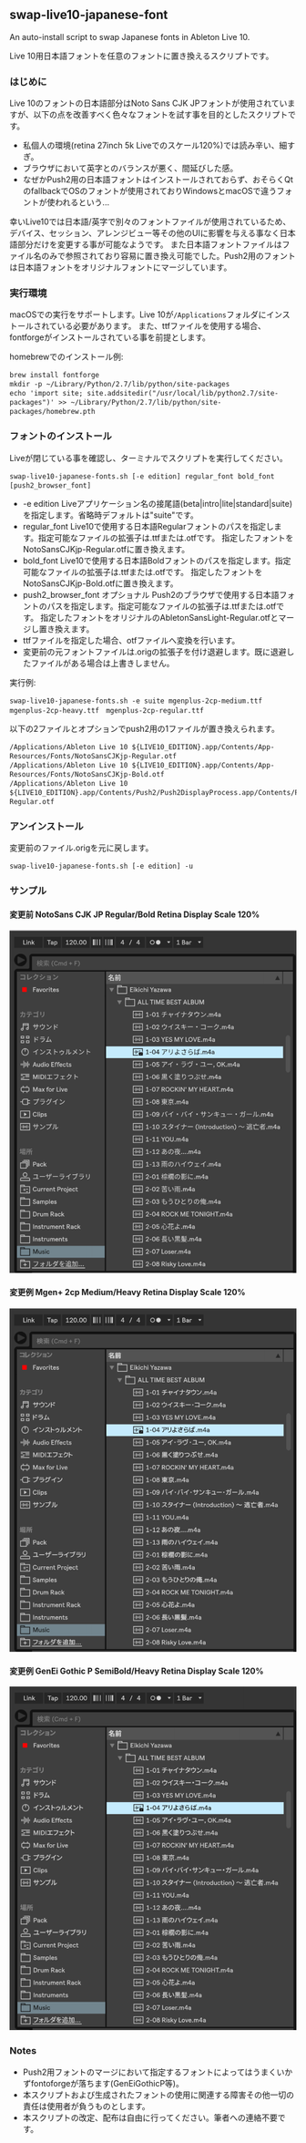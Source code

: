 ## swap-live10-japanese-font
An auto-install script to swap Japanese fonts in Ableton Live 10.

Live 10用日本語フォントを任意のフォントに置き換えるスクリプトです。

### はじめに
Live 10のフォントの日本語部分はNoto Sans CJK JPフォントが使用されていますが、以下の点を改善すべく色々なフォントを試す事を目的としたスクリプトです。
 - 私個人の環境(retina 27inch 5k Liveでのスケール120%)では読み辛い、細すぎ。
 - ブラウザにおいて英字とのバランスが悪く、間延びした感。
 - なぜかPush2用の日本語フォントはインストールされておらず、おそらくQtのfallbackでOSのフォントが使用されておりWindowsとmacOSで違うフォントが使われるという...

幸いLive10では日本語/英字で別々のフォントファイルが使用されているため、デバイス、セッション、アレンジビュー等その他のUIに影響を与える事なく日本語部分だけを変更する事が可能なようです。
また日本語フォントファイルはファイル名のみで参照されており容易に置き換え可能でした。Push2用のフォントは日本語フォントをオリジナルフォントにマージしています。

### 実行環境

macOSでの実行をサポートします。Live 10が```/Applications```フォルダにインストールされている必要があります。
また、ttfファイルを使用する場合、fontforgeがインストールされている事を前提とします。

homebrewでのインストール例:
```
brew install fontforge
mkdir -p ~/Library/Python/2.7/lib/python/site-packages
echo 'import site; site.addsitedir("/usr/local/lib/python2.7/site-packages")' >> ~/Library/Python/2.7/lib/python/site-packages/homebrew.pth
```

### フォントのインストール
Liveが閉じている事を確認し、ターミナルでスクリプトを実行してください。
```
swap-live10-japanese-fonts.sh [-e edition] regular_font bold_font [push2_browser_font]
```
 - -e edition
 Liveアプリケーション名の接尾語(beta|intro|lite|standard|suite)を指定します。省略時デフォルトは"suite"です。
 - regular_font
 Live10で使用する日本語Regularフォントのパスを指定します。指定可能なファイルの拡張子は.ttfまたは.otfです。
指定したフォントをNotoSansCJKjp-Regular.otfに置き換えます。
- bold_font
 Live10で使用する日本語Boldフォントのパスを指定します。指定可能なファイルの拡張子は.ttfまたは.otfです。
指定したフォントをNotoSansCJKjp-Bold.otfに置き換えます。
 - push2_browser_font オプショナル
Push2のブラウザで使用する日本語フォントのパスを指定します。指定可能なファイルの拡張子は.ttfまたは.otfです。
指定したフォントをオリジナルのAbletonSansLight-Regular.otfとマージし置き換えます。
- ttfファイルを指定した場合、otfファイルへ変換を行います。
- 変更前の元フォントファイルは.origの拡張子を付け退避します。既に退避したファイルがある場合は上書きしません。

実行例:
```
swap-live10-japanese-fonts.sh -e suite mgenplus-2cp-medium.ttf mgenplus-2cp-heavy.ttf　mgenplus-2cp-regular.ttf
```

以下の2ファイルとオプションでpush2用の1ファイルが置き換えられます。
```
/Applications/Ableton Live 10 ${LIVE10_EDITION}.app/Contents/App-Resources/Fonts/NotoSansCJKjp-Regular.otf
/Applications/Ableton Live 10 ${LIVE10_EDITION}.app/Contents/App-Resources/Fonts/NotoSansCJKjp-Bold.otf
/Applications/Ableton Live 10 ${LIVE10_EDITION}.app/Contents/Push2/Push2DisplayProcess.app/Contents/Push2/qml/Ableton/Appearance/fonts/AbletonSansLight-Regular.otf
```

### アンインストール
変更前のファイル.origを元に戻します。
```
swap-live10-japanese-fonts.sh [-e edition] -u
```

### サンプル
#### 変更前 NotoSans CJK JP Regular/Bold Retina Display Scale 120%
<img src="https://raw.githubusercontent.com/jhorology/swap-live10-japanese-font/img/img/before.png" width="525"/>

#### 変更例 Mgen+ 2cp Medium/Heavy Retina Display Scale 120%
<img src="https://raw.githubusercontent.com/jhorology/swap-live10-japanese-font/img/img/mgenplus.png" width="524"/>

#### 変更例 GenEi Gothic P SemiBold/Heavy Retina Display Scale 120%
<img src="https://raw.githubusercontent.com/jhorology/swap-live10-japanese-font/img/img/genei.png" width="525"/>

### Notes
 - Push2用フォントのマージにおいて指定するフォントによってはうまくいかずfontoforgeが落ちます(GenEiGothicP等)。
 - 本スクリプトおよび生成されたフォントの使用に関連する障害その他一切の責任は使用者が負うものとします。
 - 本スクリプトの改定、配布は自由に行ってください。筆者への連絡不要です。
